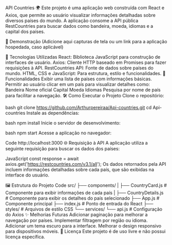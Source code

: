 API Countries 🌍
Este projeto é uma aplicação web construída com React e Axios, que permite ao usuário visualizar informações detalhadas sobre diversos países do mundo. A aplicação consome a API pública RestCountries para buscar dados como bandeira, moeda, idiomas e a capital dos países.

📸 Demonstração
(Adicione aqui capturas de tela ou um link para a aplicação hospedada, caso aplicável)

🚀 Tecnologias Utilizadas
React: Biblioteca JavaScript para construção de interfaces de usuário.
Axios: Cliente HTTP baseado em Promises para fazer requisições à API.
RestCountries API: Fonte de dados sobre países do mundo.
HTML, CSS e JavaScript: Para estrutura, estilo e funcionalidades.
📡 Funcionalidades
Exibir uma lista de países com informações básicas.
Permitir ao usuário clicar em um país para visualizar detalhes como:
Bandeira
Nome oficial
Capital
Moeda
Idiomas
Pesquisa por nome de país para facilitar a navegação.
🛠️ Como Executar o Projeto
Clone o repositório:

bash
git clone https://github.com/Arthurpereiraa/Api-countries.git
cd Api-countries
Instale as dependências:

bash
npm install
Inicie o servidor de desenvolvimento:

bash
npm start
Acesse a aplicação no navegador:

Code
http://localhost:3000
🌐 Requisição à API
A aplicação utiliza a seguinte requisição para buscar os dados dos países:

JavaScript
const response = await axios.get('https://restcountries.com/v3.1/all');
Os dados retornados pela API incluem informações detalhadas sobre cada país, que são exibidas na interface do usuário.

🖼️ Estrutura do Projeto
Code
src/
├── components/
|   ├── CountryCard.js   # Componente para exibir informações de cada país
|   ├── CountryDetails.js # Componente para exibir os detalhes do país selecionado
├── App.js               # Componente principal
├── index.js             # Ponto de entrada do React
├── styles/              # Arquivos de estilo CSS
└── services/
    └── api.js           # Configuração do Axios
✨ Melhorias Futuras
Adicionar paginação para melhorar a navegação por países.
Implementar filtragem por região ou idioma.
Adicionar um tema escuro para a interface.
Melhorar o design responsivo para dispositivos móveis.
📄 Licença
Este projeto é de uso livre e não possui licença específica.
